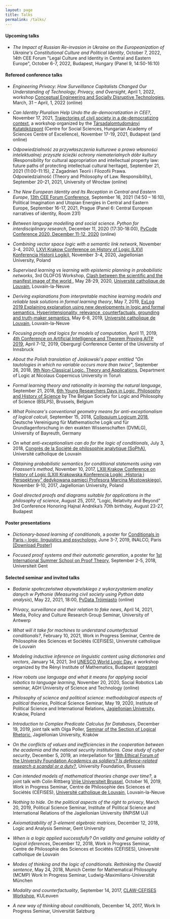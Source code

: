 ```yaml
---
layout: page
title: Talks
permalink: /talks/
---
```


#### Upcoming talks

- _The Impact of Russian Re-invasion in Ukraine on the Europeanization of Ukraine's Constitutional Culture and Political Identity_, October 7, 2022, 14th CEE Forum "Legal Culture and Identity in Central and Eastern Europe", October 6-7, 2022, Budapest, Hungary (Panel 9, 14:50-16:10)   

#### Refereed conference talks

- _Engineering Privacy: How Surveillance Capitalists Changed Our Understanding of Technology, Privacy, and Oversight_, April 1, 2022, workshop [Conceptual Engineering and Socially Disruptive Technologies](handouts/events/220401-workshop.pdf), March, 31 – April, 1, 2022 (online)  

- _Can Identity Pluralism Help Undo the de-democratization in CEE?_, November 17, 2021, [Trajectories of civil society in a de-democratizing context](https://www.facebook.com/events/4837275459657206), a workshop organized by the [Társadalomtudományi Kutatóközpont](https://tk.hu/en) (Centre for Social Sciences, Hungarian Academy of Sciences Centre of Excellence), November 17-19, 2021, Budapest (and online)  

- _Odpowiedzialność za przywłaszczenia kulturowe a prawo własności intelektualnej: przyszłe ścieżki ochrony niematerialnych dóbr kultury_ (Responsibility for cultural appropriation and intellectual property law: future paths of protecting intellectual cultural heritage), September 21, 2021 (11:00-11:15), Z Zagadnień Teorii i Filozofii Prawa. Odpowiedzialność (Theory and Philosophy of Law. Responsibility), September 20-21, 2021, University of Wrocław (online)

- _The New European Identity and Its Reception in Central and Eastern Europe_, [13th CEE Forum Conference](http://www.cee-forum.org/forum_2021_prague), September 16, 2021 (14:50 – 16:10), Political Imagination and Utopian Energies in Central and Eastern Europe, September 16-17, 2021, Prague (Panel 6: Central European narratives of identity, Room 231)

- _Between language modelling and social science. Python for interdisciplinary research_, December 11, 2020 (17:30-18:00), [PyCode Conference 2020, December 11-12, 2020](https://pycode-conference.org/) (online)  

- _Combining vector space logic with a semantic link network_, November 3-4, 2020, [LXVI Krakow Conference on History of Logic (LXVI Konferencja Historii Logiki)](https://filozofia.uj.edu.pl/khl), November 3-4, 2020, Jagiellonian University, Poland

- _Supervised learning vs learning with epistemic planning in probabilistic networks_, 3rd OLOFOS Workshop, [Clash between the scientific and the manifest image of the world ](https://clash.sciencesconf.org/), May 28-29, 2020, [Université catholique de Louvain](https://uclouvain.be/fr/index.html), Louvain-la-Neuve 

- _Deriving explanations from interpretable machine learning models and reliable task solutions in formal learning theory_, May 7, 2019, [ExLog 2019 Explaining explanation using new developments in logic and formal semantics. Hyperintensionality, relevance, counterfactuals, grounding and truth-maker semantics](https://sites.google.com/view/exlog2019), May 6-8, 2019, [Université catholique de Louvain](https://uclouvain.be/fr/index.html), Louvain-la-Neuve

- _Focusing proofs and logics for models of computation_, April 11, 2019, [4th Conference on Artificial Intelligence and Theorem Proving AITP 2019](http://aitp-conference.org/2019/), April 7-12, 2019, Obergurgl Conference Center of the University of Innsbruck

- _About the Polish translation of Jaśkowski's paper entitled "On tautologies in which no variable occurs more than twice"_, September 26, 2018, [9th Non-Classical Logic. Theory and Applications](http://ncl.umk.pl/LNK18/lnk18_en.html), Department of Logic at Nicolaus Copernicus University in Toruń

- _Formal learning theory and rationality in learning the natural language_, September 21, 2018, [6th Young Researchers Days in Logic, Philosophy and History of Science](http://www.bslps.be/YRD6.html) by The Belgian Society for Logic and Philosophy of Science (BSLPS), Brussels, Belgium

- _What Poincare's conventional geometry means for anti-exceptionalism of logical calculi_, September 15, 2018, [Colloquium Logicum 2018](https://www.cl2018.uni-bayreuth.de/en/), Deutsche Vereinigung für Mathematische Logik und für Grundlagenforschung in den exakten Wissenschaften (DVMLG), University of Bayreuth, Germany  

- _On what anti-exceptionalism can do for the logic of conditionals_, July 3, 2018, [Congrès de la Société de philosophie analytique (SoPhA)](https://sopha2018.sciencesconf.org/), Université catholique de Louvain  

- _Obtaining probabilistic semantics for conditional statements using van Fraassen’s method_, November 10, 2017, [LXIII Krakow Conference on History of Logic (LXIII Krakowska Konferencja Logiki „Historia i Perspektywy” dedykowana pamięci Profesora Marcina Mostowskiego)](https://filozofia.uj.edu.pl/khl), November 9-10, 2017, Jagiellonian University, Poland  

- _Goal directed proofs and diagrams suitable for applications in the philosophy of science_, August 25, 2017, "Logic, Relativity and Beyond" 3rd Conference Honoring Hajnal Andréka’s 70th birthday, August 23-27, Budapest  


#### Poster presentations

- _Dictionary-based learning of conditionals_, a poster for [Conditionals in Paris – logic, linguistics and psychology](https://conditionals19.sciencesconf.org/), June 3-7, 2019, INALCO, Paris [ [Download Poster] ](/papers/190602ASAMONEK.pdf)

- _Focused proof systems and their automatic generation_, a poster for [1st International Summer School on Proof Theory](http://www.proofsociety.org/2018/05/05/summer-school-on-proof-theory/), September 2-5, 2018, Universiteit Gent


#### Selected seminar and invited talks

- _Badanie społeczeństwa obywatelskiego z wykorzystaniem analizy danych w Pythonie_ (_Measuring civil society using Python data analysis_), May 22, 2021, 18:00, [PyData Trójmiasto](https://www.meetup.com/pl-PL/PyData-Trojmiasto/events/278024936/) (online)

- _Privacy, surveillance and their relation to fake news_, April 14, 2021, Media, Policy and Culture Research Group Seminar, University of Antwerp  

- _What will it take for machines to understand counterfactual conditionals?_, February 10, 2021, Work in Progress Seminar, Centre de Philosophie des Sciences et Sociétés (CEFISES), Université catholique de Louvain

- _Modeling inductive inference on linguistic content using dictionaries and vectors_, January 14, 2021, 3rd [UNESCO World Logic Day](http://www.wld.cipsh.international/index.html), a workshop organized by the Rényi Institute of Mathematics, Budapest  [(program)](https://conferences.renyi.hu/wld3)  

- _How robots use language and what it means for applying social robotics to language learning_, November 20, 2020, Social Robotics Lab seminar, AGH University of Science and Technology (online)

- _Philosophy of science and political science: methodological aspects of political theories_, Political Science Seminar, May 19, 2020, Institute of Political Science and International Relations, [Jagiellonian University](https://www.uj.edu.pl/), Kraków, Poland

- _Introduction to Complex Predicate Calculus for Databases_, December 19, 2019, joint talk with Olga Poller, [Seminar of the Section of Logical Rhetoric](https://filozofia.uj.edu.pl/pl_PL/pracownia-retoryki-logicznej/-/journal_content/56_INSTANCE_6gNtJ8CgcOC1/4371778/144142737), Jagiellonian University, Kraków

- _On the conflicts of values and inefficiencies in the cooperation between the academia and the national security institutions. Case study of cyber security_, December 5, 2019, an interpellation for [18th Ethical Forum of the University Foundation _Academics as soldiers? Is defence-related research a scandal or a duty?_](http://www.ethicalforum.be/downloads/2019), University Foundation, Brussels  

- _Can intended models of mathematical theories change over time?_, a joint talk with Colin Rittberg [Vrije Universiteit Brussel](https://cris.vub.be/en/persons/colin-jakob-rittberg(b0bc2ff1-4b71-47a2-941b-bd97d9cf4144).html), October 16, 2019, Work in Progress Seminar, Centre de Philosophie des Sciences et Sociétés (CEFISES), [Université catholique de Louvain](https://uclouvain.be/fr/index.html), Louvain-la-Neuve

- _Nothing to hide. On the political aspects of the right to privacy_, March 20, 2019, Political Science Seminar, Institute of Political Science and International Relations of the Jagiellonian University (INPiSM UJ)

- _Axiomatizability of 3-element algebraic matrices_, December 12, 2018, Logic and Analysis Seminar, Gent University

- _When is a logic applied successfully? On validity and genuine validity of logical inferences_, December 12, 2018, Work in Progress Seminar, Centre de Philosophie des Sciences et Sociétés (CEFISES), Université catholique de Louvain

- _Modes of thinking and the logic of conditionals. Rethinking the Oswald sentence_, May 24, 2018, Munich Center for Mathematical Philosophy (MCMP) Work In Progress Seminar, Ludwig-Maximilians-Universität München  

- _Modality and counterfactuality_, September 14, 2017, [CLAW-CEFISES Workshop](https://hiw.kuleuven.be/clps/events/agenda/claw-cefises-workshop), KULeuven

- _A new way of thinking about conditionals_, December 14, 2017, Work In Progress Seminar, Universität Salzburg

